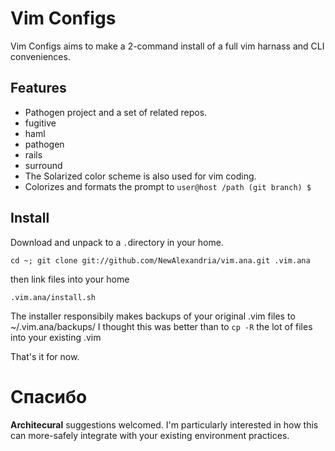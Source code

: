 # Vim Configs #

Vim Configs aims to make a 2-command install of a full vim harnass and CLI conveniences.

## Features ##
*  Pathogen project and a set of related repos.
  *  fugitive
  *  haml
  *  pathogen
  *  rails
  *  surround
*  The Solarized color scheme is also used for vim coding.
*  Colorizes and formats the prompt to ``` user@host /path (git branch) $ ``` 


## Install ##
Download and unpack to a ```.```directory in your home.

``` cd ~; git clone git://github.com/NewAlexandria/vim.ana.git .vim.ana ```

then link files into your home

``` .vim.ana/install.sh ```

The installer responsibily makes backups of your original .vim files to ~/.vim.ana/backups/  I thought this was better than to ```cp -R``` the lot of files into your existing .vim   

That's it for now.


# Спасибо #

**Architecural** suggestions welcomed. I'm particularly interested in how this can more-safely integrate with your existing environment practices.
